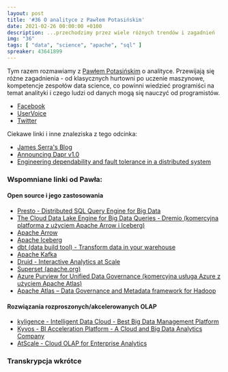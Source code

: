```yaml
---
layout: post
title: '#36 O analityce z Pawłem Potasińskim'
date: 2021-02-26 00:00:00 +0100
description: ...przechodzimy przez wiele różnych trendów i zagadnień
img: "36"
tags: [ "data", "science", "apache", "sql" ]
spreaker: 43641899
---
```

Tym razem rozmawiamy z [Pawłem Potasińskim](https://www.linkedin.com/in/pawelpotasinski/) o analityce. Przewijają się różne zagadnienia - od klasycznych hurtowni po uczenie maszynowe, kompetencje zespołów data science, co powinni wiedzieć programiści na temat analityki i czego ludzi od danych mogą się nauczyć od programistów.

- [Facebook](https://www.facebook.com/patoarchitekci/)
- [UserVoice](https://github.com/patoarchitekci/uservoice/issues)
- [Twitter](https://twitter.com/patoarchitekci)

Ciekawe linki i inne znaleziska z tego odcinka:

- [James Serra's Blog](https://www.jamesserra.com/archive/2021/02/data-mesh/)
- [Announcing Dapr v1.0](https://blog.dapr.io/posts/2021/02/17/announcing-dapr-v1.0/)
- [Engineering dependability and fault tolerance in a distributed system](https://ably.com/blog/engineering-dependability-and-fault-tolerance-in-a-distributed-system)

### Wspomniane linki od Pawła:

#### Open source i jego zastosowania

- [Presto - Distributed SQL Query Engine for Big Data](https://prestodb.io/)
- [The Cloud Data Lake Engine for Big Data Queries - Dremio (komercyjna platforma z użyciem Apache Arrow i Iceberg)](https://www.dremio.com/)
- [Apache Arrow](https://arrow.apache.org/)
- [Apache Iceberg](https://iceberg.apache.org/)
- [dbt (data build tool) - Transform data in your warehouse](https://www.getdbt.com/)
- [Apache Kafka](http://kafka.apache.org/)
- [Druid - Interactive Analytics at Scale](https://druid.apache.org/)
- [Superset (apache.org)](https://superset.apache.org/)
- [Azure Purview for Unified Data Governance (komercyjna usługa Azure z użyciem Apache Atlas)](https://azure.microsoft.com/en-us/services/purview/)
- [Apache Atlas – Data Governance and Metadata framework for Hadoop](http://atlas.apache.org/#/)

#### Rozwiązania rozproszonych/akcelerowanych OLAP

- [kyligence - Intelligent Data Cloud - Best Big Data Management Platform](https://kyligence.io/)
- [Kyvos - BI Acceleration Platform - A Cloud and Big Data Analytics Company](https://www.kyvosinsights.com/)
- [AtScale - Cloud OLAP for Enterprise Analytics](https://www.atscale.com/)

### Transkrypcja wkrótce
